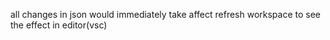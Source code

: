 all changes in json would immediately take affect
refresh workspace to see the effect in editor(vsc)
